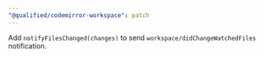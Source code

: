 ```yaml
---
"@qualified/codemirror-workspace": patch
---
```


Add `notifyFilesChanged(changes)` to send `workspace/didChangeWatchedFiles` notification.
